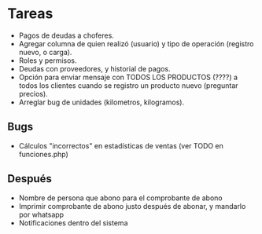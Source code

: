 # Tareas

- Pagos de deudas a choferes.
- Agregar columna de quien realizó (usuario) y tipo de operación (registro nuevo, o carga).
- Roles y permisos.
- Deudas con proveedores, y historial de pagos.
- Opción para enviar mensaje con TODOS LOS PRODUCTOS (????) a todos los clientes cuando se registro un producto nuevo (preguntar precios).
- Arreglar bug de unidades (kilometros, kilogramos).

## Bugs

- Cálculos "incorrectos" en estadísticas de ventas (ver TODO en funciones.php)

## Después

- Nombre de persona que abono para el comprobante de abono
- Imprimir comprobante de abono justo después de abonar, y mandarlo por whatsapp
- Notificaciones dentro del sistema
